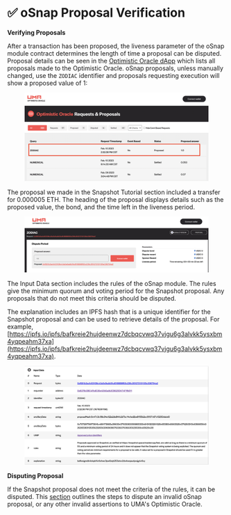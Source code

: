 # ✅ oSnap Proposal Verification

**Verifying Proposals**

After a transaction has been proposed, the liveness parameter of the oSnap module contract determines the length of time a proposal can be disputed. Proposal details can be seen in the [Optimistic Oracle dApp](https://oracle.umaproject.org/) which lists all proposals made to the Optimistic Oracle. oSnap proposals, unless manually changed, use the `ZODIAC` identifier and proposals requesting execution will show a proposed value of 1:&#x20;

<figure><img src="../../.gitbook/assets/image (9).png" alt=""><figcaption></figcaption></figure>

The proposal we made in the Snapshot Tutorial section included a transfer for 0.000005 ETH. The heading of the proposal displays details such as the proposed value, the bond, and the time left in the liveness period.

<figure><img src="../../.gitbook/assets/image (10).png" alt=""><figcaption></figcaption></figure>

The Input Data section includes the rules of the oSnap module. The rules give the minimum quorum and voting period for the Snapshot proposal. Any proposals that do not meet this criteria should be disputed.

The explanation includes an IPFS hash that is a unique identifier for the Snapshot proposal and can be used to retrieve details of the proposal. For example, [https://ipfs.io/ipfs/bafkreie2hujdeenwz7dcbqcvwq37vjgu6g3alvkk5ysxbm4yqpeahm37xa](https://ipfs.io/ipfs/bafkreie2hujdeenwz7dcbqcvwq37vjgu6g3alvkk5ysxbm4yqpeahm37xa).

<figure><img src="../../.gitbook/assets/image (8).png" alt=""><figcaption></figcaption></figure>

**Disputing Proposal**

If the Snapshot proposal does not meet the criteria of the rules, it can be disputed. This [section](../../using-uma/disputing-oracle-data.md) outlines the steps to dispute an invalid oSnap proposal, or any other invalid assertions to UMA's Optimistic Oracle.
